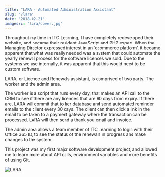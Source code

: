 ```yaml
---
title: "LARA - Automated Administration Assistant"
slug: "/lara"
date: "2018-02-21"
imagesrc: "lara/cover.jpg"
---
```


Throughout my time in ITC Learning, I have completely redeveloped their website, and became their resident JavaScript and PHP expert. When the Managing Director expressed interest in an ‘ecommerce platform’, it became apparent that what was really needed was a system that could automate the yearly renewal process for the software licences we sold. Due to the systems we use internally, it was apparent that this would need to be custom software.

LARA, or Licence and Renewals assistant, is comprised of two parts. The worker and the admin area.

The worker is a script that runs every day, that makes an API call to the CRM to see if there are any licences that are 90 days from expiry. If there are, LARA will commit that to her database and send automated reminder emails to the client every 30 days. The client can then click a link in the email to be taken to a payment gateway where the transaction can be processed. LARA will then send a thank you email and invoice.

The admin area allows a team member of ITC Learning to login with their Office 365 ID, to see the status of the renewals in progress and make changes to the system.

This project was my first major software development project, and allowed me to learn more about API calls, environment variables and more benefits of using Git.

![LARA](http://files.nathansimpson.design/portfolio/lara/hero.png)
